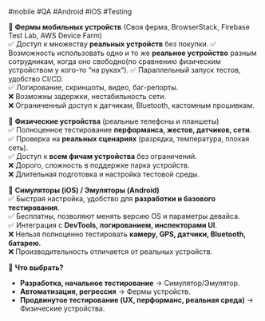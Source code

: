 #mobile #QA #Android #iOS #Testing

🔹 **Фермы мобильных устройств** (Своя ферма, BrowserStack, Firebase Test Lab, AWS Device Farm)  
✅ Доступ к множеству **реальных устройств** без покупки.
✅ Возможность использовать одно и то же **реальное устройство** разным сотрудникам, когда оно свободно(по сравнению физическим устройством у кого-то “на руках“).
✅ Параллельный запуск тестов, удобство CI/CD.  
✅ Логирование, скриншоты, видео, баг-репорты.  
❌ Возможны задержки, нестабильность сети.  
❌ Ограниченный доступ к датчикам, Bluetooth, кастомным прошивкам.

🔹 **Физические устройства** (реальные телефоны и планшеты)  
✅ Полноценное тестирование **перформанса, жестов, датчиков, сети**.  
✅ Проверка на **реальных сценариях** (разрядка, температура, плохая сеть).  
✅ Доступ к **всем фичам устройства** без ограничений.  
❌ Дорого, сложность в поддержке парка устройств.  
❌ Длительная подготовка и настройка тестовой среды.

🔹 **Симуляторы (iOS) / Эмуляторы (Android)**  
✅ Быстрая настройка, удобство для **разработки и базового тестирования**.  
✅ Бесплатны, позволяют менять версию OS и параметры девайса.  
✅ Интеграция с **DevTools, логированием, инспекторами UI**.  
❌ Нельзя полноценно тестировать **камеру, GPS, датчики, Bluetooth, батарею**.  
❌ Производительность отличается от реальных устройств.

🔹 **Что выбрать?**
- **Разработка, начальное тестирование** → Симулятор/Эмулятор.
- **Автоматизация, регрессия** → Фермы устройств.
- **Продвинутое тестирование (UX, перформанс, реальная среда)** → Физические устройства.